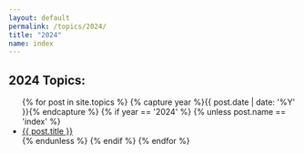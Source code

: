 ```yaml
---
layout: default
permalink: /topics/2024/
title: "2024"
name: index
---
```


<div class="post">
	<h2>2024 Topics:</h2>
	<ul>
	  {% for post in site.topics %}
      {% capture year %}{{ post.date | date: '%Y' }}{% endcapture %}
      {% if year == '2024' %}
      {% unless post.name == 'index' %}
      <li><a href="{{ site.baseurl }}{{ post.url }}">{{ post.title }}</a></li>
      {% endunless %}
      {% endif %}
	  {% endfor %}
	</ul>
</div>